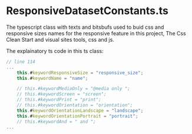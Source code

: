 # ResponsiveDatasetConstants.ts

The typescript class with texts and bitsbufs used to buid css and responsive sizes names for the responsive feature in this project, The Css Clean Start and visual sites tools, css and js.


The explainatory ts code in this ts class:

```typescript
// line 114
...
    this.#keywordResponsiveSize = "responsive_size";
    this.#keywordName = "name";

    // this.#keywordMediaOnly = "@media only ";
    // this.#keywordScreen = "screen";
    // this.#keywordPrint = "print";
    // this.#keywordOrientation = "orientation";
    this.#keywordOrientationLandscape = "landscape";
    this.#keywordOrientationPortrait = "portrait";
    // this.#keywordAnd = " and ";
...

```
